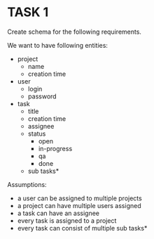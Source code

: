 TASK 1
======
Create schema for the following requirements.

We want to have following entities:
* project
  * name
  * creation time
* user
  * login
  * password
* task
  * title
  * creation time
  * assignee
  * status
    * open
    * in-progress
    * qa
    * done
  * sub tasks*
    
Assumptions:
* a user can be assigned to multiple projects
* a project can have multiple users assigned
* a task can have an assignee
* every task is assigned to a project
* every task can consist of multiple sub tasks*
